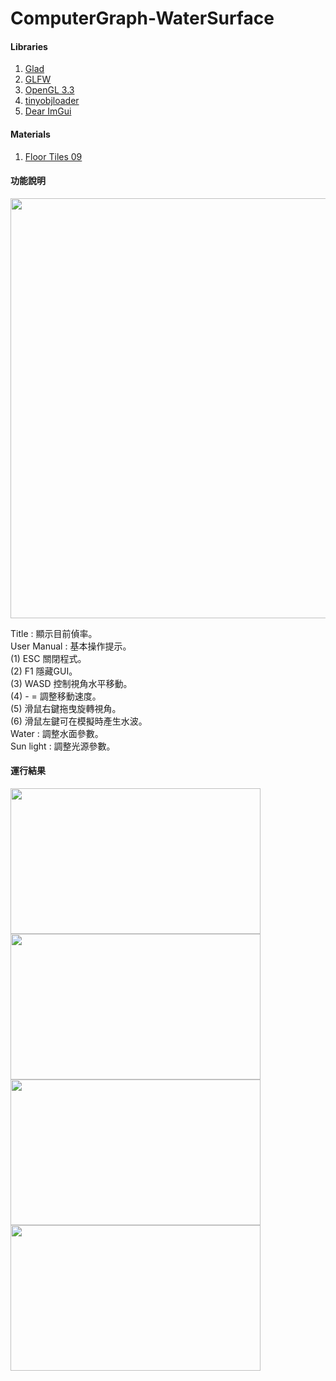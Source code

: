 # ComputerGraph-WaterSurface

#### Libraries
1. [Glad](https://glad.dav1d.de/)<br>
2. [GLFW](https://www.glfw.org/)<br>
2. [OpenGL 3.3](https://www.opengl.org/)<br>
3. [tinyobjloader](https://github.com/tinyobjloader/tinyobjloader)<br>
4. [Dear ImGui](https://github.com/ocornut/imgui)<br>

 
 #### Materials
 1. [Floor Tiles 09](https://polyhaven.com/a/floor_tiles_09)
 
#### 功能說明
<img src="https://i.imgur.com/af1vum4.png" width="697" height="672" />

<p>
Title : 顯示目前偵率。<br>
User Manual : 基本操作提示。<br>
  (1) ESC 關閉程式。<br>
  (2) F1 隱藏GUI。<br>
  (3) WASD 控制視角水平移動。<br>
  (4) - = 調整移動速度。<br>
  (5) 滑鼠右鍵拖曳旋轉視角。<br>
  (6) 滑鼠左鍵可在模擬時產生水波。<br>
Water : 調整水面參數。<br>
Sun light : 調整光源參數。<br>
</p>

#### 運行結果
<img src="https://i.imgur.com/mlWGNoW.png" width="400" height="233" /><img src="https://i.imgur.com/oBfLAS8.png" width="400" height="233" />
<img src="https://i.imgur.com/2RsL3Ey.png" width="400" height="233" /><img src="https://i.imgur.com/nIYqwnY.png" width="400" height="233" />
